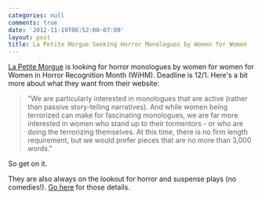 ```yaml
---
categories: null
comments: true
date: '2012-11-19T06:52:00-07:00'
layout: post
title: La Petite Morgue Seeking Horror Monologues by Women for Women
---
```


[La Petite Morgue](http://lapetitemorgue.blogspot.com/) is looking for horror monologues by women for women for Women in Horror Recognition Month (WiHM). Deadline is 12/1. Here's a bit more about what they want from their website:

>"We are particularly interested in monologues that are active (rather than passive story-telling narratives). And while women being terrorized can make for fascinating monologues, we are far more interested in women who stand up to their tormentors - or who are doing the terrorizing themselves. At this time, there is no firm length requirement, but we would prefer pieces that are no more than 3,000 words."

So get on it. 

They are also always on the lookout for horror and suspense plays (no comedies!). [Go here](http://lapetitemorgue.blogspot.com/2012/07/script-submissions.html) for those details.